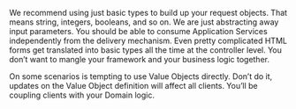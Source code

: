 We recommend using just basic types to build up your request objects. That means string, integers, booleans, and so on. We are just abstracting away input parameters. You should be able to consume Application Services independently from the delivery mechanism. Even pretty complicated HTML forms get translated into basic types all the time at the controller level. You don’t want to mangle your framework and your business logic together.

On some scenarios is tempting to use Value Objects directly. Don’t do it, updates on the Value Object definition will affect all clients. You’ll be coupling clients with your Domain logic.



